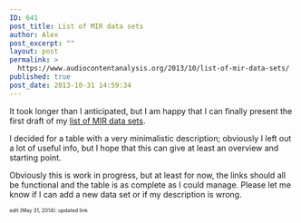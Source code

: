 ```yaml
---
ID: 641
post_title: List of MIR data sets
author: Alex
post_excerpt: ""
layout: post
permalink: >
  https://www.audiocontentanalysis.org/2013/10/list-of-mir-data-sets/
published: true
post_date: 2013-10-31 14:59:34
---
```

It took longer than I anticipated, but I am happy that I can finally present the first draft of my <a title="data sets" href="http://www.audiocontentanalysis.org/data-sets/">list of MIR data sets</a>.

I decided for a table with a very minimalistic description; obviously I left out a lot of useful info, but I hope that this can give at least an overview and starting point.

Obviously this is work in progress, but at least for now, the links should all be functional and the table is as complete as I could manage. Please let me know if I can add a new data set or if my description is wrong.

<span style="font-size:9px;">edit (May 31, 2014): updated link</span>